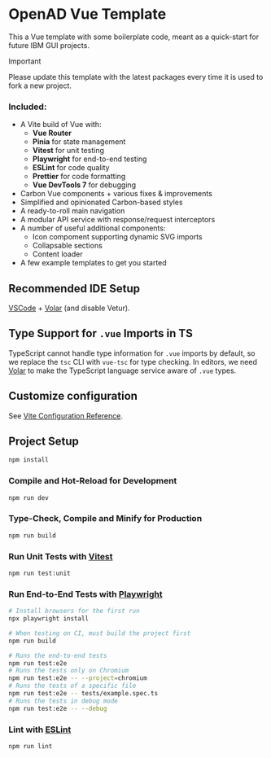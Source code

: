 # OpenAD Vue Template

This a Vue template with some boilerplate code, meant as a quick-start for future IBM GUI projects.

> [!IMPORTANT]  
> Please update this template with the latest packages every time it is used to fork a new project.

### Included:

-   A Vite build of Vue with:
    -   **Vue Router**
    -   **Pinia** for state management
    -   **Vitest** for unit testing
    -   **Playwright** for end-to-end testing
    -   **ESLint** for code quality
    -   **Prettier** for code formatting
    -   **Vue DevTools 7** for debugging
-   Carbon Vue components + various fixes & improvements
-   Simplified and opinionated Carbon-based styles
-   A ready-to-roll main navigation
-   A modular API service with response/request interceptors
-   A number of useful additional components:
    -   Icon compoment supporting dynamic SVG imports
    -   Collapsable sections
    -   Content loader
-   A few example templates to get you started

## Recommended IDE Setup

[VSCode](https://code.visualstudio.com/) + [Volar](https://marketplace.visualstudio.com/items?itemName=Vue.volar) (and disable Vetur).

## Type Support for `.vue` Imports in TS

TypeScript cannot handle type information for `.vue` imports by default, so we replace the `tsc` CLI with `vue-tsc` for type checking. In editors, we need [Volar](https://marketplace.visualstudio.com/items?itemName=Vue.volar) to make the TypeScript language service aware of `.vue` types.

## Customize configuration

See [Vite Configuration Reference](https://vitejs.dev/config/).

## Project Setup

```sh
npm install
```

### Compile and Hot-Reload for Development

```sh
npm run dev
```

### Type-Check, Compile and Minify for Production

```sh
npm run build
```

### Run Unit Tests with [Vitest](https://vitest.dev/)

```sh
npm run test:unit
```

### Run End-to-End Tests with [Playwright](https://playwright.dev)

```sh
# Install browsers for the first run
npx playwright install

# When testing on CI, must build the project first
npm run build

# Runs the end-to-end tests
npm run test:e2e
# Runs the tests only on Chromium
npm run test:e2e -- --project=chromium
# Runs the tests of a specific file
npm run test:e2e -- tests/example.spec.ts
# Runs the tests in debug mode
npm run test:e2e -- --debug
```

### Lint with [ESLint](https://eslint.org/)

```sh
npm run lint
```
